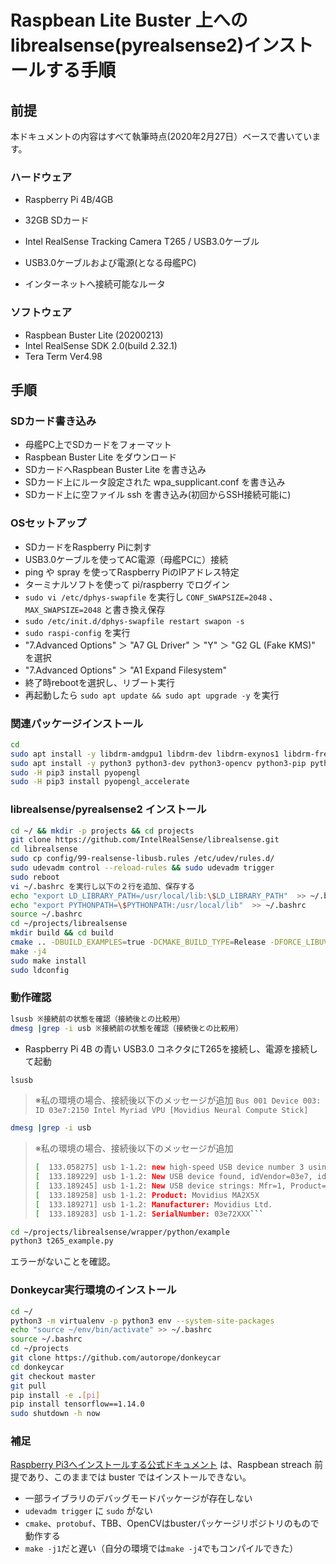 # Raspbean Lite Buster 上へのlibrealsense(pyrealsense2)インストールする手順

## 前提

本ドキュメントの内容はすべて執筆時点(2020年2月27日）ベースで書いています。

### ハードウェア

* Raspberry Pi 4B/4GB
* 32GB SDカード

* Intel RealSense Tracking Camera T265 / USB3.0ケーブル
* USB3.0ケーブルおよび電源(となる母艦PC)
* インターネットへ接続可能なルータ

### ソフトウェア

* Raspbean Buster Lite (20200213)
* Intel RealSense SDK 2.0(build 2.32.1)
* Tera Term Ver4.98

## 手順

### SDカード書き込み

* 母艦PC上でSDカードをフォーマット
* Raspbean Buster Lite をダウンロード
* SDカードへRaspbean Buster Lite を書き込み
* SDカード上にルータ設定された wpa_supplicant.conf を書き込み
* SDカード上に空ファイル ssh を書き込み(初回からSSH接続可能に)

### OSセットアップ

* SDカードをRaspberry Piに刺す
* USB3.0ケーブルを使ってAC電源（母艦PCに）接続
* ping や spray を使ってRaspberry PiのIPアドレス特定
* ターミナルソフトを使って pi/raspberry でログイン
* `sudo vi /etc/dphys-swapfile` を実行し `CONF_SWAPSIZE=2048` 、`MAX_SWAPSIZE=2048` と書き換え保存
* `sudo /etc/init.d/dphys-swapfile restart swapon -s`
* `sudo raspi-config` を実行
* "7.Advanced Options" ＞ "A7 GL Driver" ＞ "Y" ＞ "G2 GL (Fake KMS)" を選択
* "7.Advanced Options" ＞ "A1 Expand Filesystem"
* 終了時rebootを選択し、リブート実行
* 再起動したら `sudo apt update && sudo apt upgrade -y` を実行

### 関連パッケージインストール

```bash
cd
sudo apt install -y libdrm-amdgpu1 libdrm-dev libdrm-exynos1 libdrm-freedreno1 libdrm-nouveau2 libdrm-omap1 libdrm-radeon1 libdrm-tegra0 libdrm2 libglu1-mesa libglu1-mesa-dev glusterfs-common libglu1-mesa libglu1-mesa-dev libglui-dev libglui2c2 mesa-utils mesa-utils-extra xorg-dev libgtk-3-dev libusb-1.0-0-dev cmake libprotobuf-dev libtbb-dev build-essential i2c-tools avahi-utils joystick libopenjp2-7-dev libtiff5-dev gfortran libatlas-base-dev libopenblas-dev libhdf5-serial-dev git ntp libilmbase-dev libopenexr-dev libgstreamer1.0-dev libjasper-dev libwebp-dev libatlas-base-dev libavcodec-dev libavformat-dev libswscale-dev libqtgui4 libqt4-test
sudo apt install -y python3 python3-dev python3-opencv python3-pip python3-protobuf python3-opengl python3-virtualenv python3-numpy python3-picamera python3-pandas python3-rpi.gpio
sudo -H pip3 install pyopengl
sudo -H pip3 install pyopengl_accelerate
```

### librealsense/pyrealsense2 インストール

```bash
cd ~/ && mkdir -p projects && cd projects
git clone https://github.com/IntelRealSense/librealsense.git
cd librealsense
sudo cp config/99-realsense-libusb.rules /etc/udev/rules.d/
sudo udevadm control --reload-rules && sudo udevadm trigger
sudo reboot
vi ~/.bashrc を実行し以下の２行を追加、保存する
echo "export LD_LIBRARY_PATH=/usr/local/lib:\$LD_LIBRARY_PATH"  >> ~/.bashrc
echo "export PYTHONPATH=\$PYTHONPATH:/usr/local/lib"  >> ~/.bashrc
source ~/.bashrc
cd ~/projects/librealsense
mkdir build && cd build
cmake .. -DBUILD_EXAMPLES=true -DCMAKE_BUILD_TYPE=Release -DFORCE_LIBUVC=true -DBUILD_PYTHON_BINDINGS=bool:true -DPYTHON_EXECUTABLE=$(which python3)
make -j4
sudo make install
sudo ldconfig
```

### 動作確認

```bash
lsusb ※接続前の状態を確認（接続後との比較用）
dmesg |grep -i usb ※接続前の状態を確認（接続後との比較用）
```

* Raspberry Pi 4B の青い USB3.0 コネクタにT265を接続し、電源を接続して起動

```bash
lsusb
```

> ※私の環境の場合、接続後以下のメッセージが追加
> `Bus 001 Device 003: ID 03e7:2150 Intel Myriad VPU [Movidius Neural Compute Stick]`

```bash
dmesg |grep -i usb
```

> ※私の環境の場合、接続後以下のメッセージが追加
>
> ```bash
> [  133.058275] usb 1-1.2: new high-speed USB device number 3 using xhci_hcd
> [  133.189229] usb 1-1.2: New USB device found, idVendor=03e7, idProduct=21XXX, bcdDevice= 0.01
> [  133.189245] usb 1-1.2: New USB device strings: Mfr=1, Product=2, SerialNumber=3
> [  133.189258] usb 1-1.2: Product: Movidius MA2X5X
> [  133.189271] usb 1-1.2: Manufacturer: Movidius Ltd.
> [  133.189283] usb 1-1.2: SerialNumber: 03e72XXX```

```bash
cd ~/projects/librealsense/wrapper/python/example
python3 t265_example.py
```

エラーがないことを確認。

### Donkeycar実行環境のインストール

```bash
cd ~/
python3 -m virtualenv -p python3 env --system-site-packages
echo "source ~/env/bin/activate" >> ~/.bashrc
source ~/.bashrc
cd ~/projects
git clone https://github.com/autorope/donkeycar
cd donkeycar
git checkout master
git pull
pip install -e .[pi]
pip install tensorflow==1.14.0
sudo shutdown -h now
```

### 補足

[Raspberry Pi3へインストールする公式ドキュメント](https://github.com/IntelRealSense/librealsense/blob/master/doc/installation_raspbian.md) は、Raspbean streach 前提であり、このままでは buster ではインストールできない。

* 一部ライブラリのデバッグモードパッケージが存在しない
* `udevadm trigger` に `sudo` がない
* `cmake`、`protobuf`、TBB、OpenCVはbusterパッケージリポジトリのもので動作する
* `make -j1`だと遅い（自分の環境では`make -j4`でもコンパイルできた）
